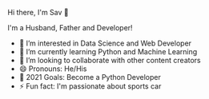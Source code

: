 Hi there, I'm Sav 👋

I'm a Husband, Father and Developer!

- 👀 I’m interested in Data Science and Web Developer
- 🌱 I’m currently learning Python and Machine Learning
- 👯 I’m looking to collaborate with other content creators
- 😄 Pronouns: He/His
- 🥅 2021 Goals: Become a Python Developer
- ⚡ Fun fact: I'm passionate about sports car 








<!---
SavasSeker/SavasSeker is a ✨ special ✨ repository because its `README.md` (this file) appears on your GitHub profile.
You can click the Preview link to take a look at your changes.
--->
